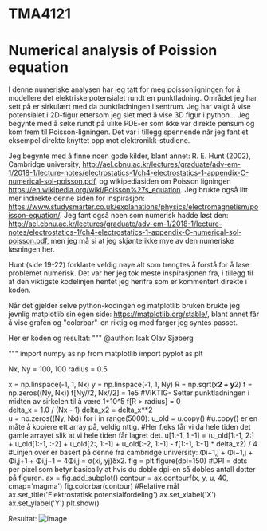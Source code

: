 # TMA4121
<h1>Numerical analysis of Poission equation</h1>

I denne numeriske analysen har jeg tatt for meg poissonligningen for å modellere det elektriske potensialet rundt en punktladning. 
Området jeg har sett på er sirkulært med da punktladningen i sentrum. Jeg har valgt å vise potensialet i 2D-figur ettersom jeg slet med å vise 3D figur i python...
Jeg begynte med å søke rundt på ulike PDE-er som ikke var direkte pensum og kom frem til Poisson-ligningen. Det var i tillegg spennende når jeg fant et eksempel direkte
knyttet opp mot elektronikk-studiene.

Jeg begynte med å finne noen gode kilder, blant annet: R. E. Hunt (2002), Cambridge university, http://ael.cbnu.ac.kr/lectures/graduate/adv-em-1/2018-1/lecture-notes/electrostatics-1/ch4-electrostatics-1-appendix-C-numerical-sol-poisson.pdf, og wikipediasiden om Poisson ligningen https://en.wikipedia.org/wiki/Poisson%27s_equation. Jeg brukte også litt mer indirekte denne siden for inspirasjon: https://www.studysmarter.co.uk/explanations/physics/electromagnetism/poisson-equation/.
Jeg fant også noen som numerisk hadde løst den: http://ael.cbnu.ac.kr/lectures/graduate/adv-em-1/2018-1/lecture-notes/electrostatics-1/ch4-electrostatics-1-appendix-C-numerical-sol-poisson.pdf, men jeg må si at jeg skjønte ikke mye av den numeriske løsningen her.

Hunt (side 19-22) forklarte veldig nøye alt som trengtes å forstå for å løse problemet numerisk. Det var her jeg tok meste inspirasjonen fra, i tillegg til at den viktigste kodelinjen hentet jeg herifra som er kommentert direkte i koden.

Når det gjelder selve python-kodingen og matplotlib bruken brukte jeg jevnlig matplotlib sin egen side: https://matplotlib.org/stable/, blant annet får å vise grafen og "colorbar"-en riktig og med farger jeg syntes passet. 

Her er koden og resultat:
"""
@author: Isak Olav Sjøberg

"""
import numpy as np
from matplotlib import pyplot as plt

Nx, Ny = 100, 100
radius = 0.5 

x = np.linspace(-1, 1, Nx)
y = np.linspace(-1, 1, Ny)
R = np.sqrt(x**2 + y**2) 
f = np.zeros((Ny, Nx))
f[Ny//2, Nx//2] = 1e5  #VIKTIG- Setter punktladningen i midten av sirkelen til å være 1*10^5
f[R > radius] = 0  
delta_x = 1.0 / (Nx - 1)
delta_x2 = delta_x**2  
u = np.zeros((Ny, Nx))
for i in range(5000):
    u_old = u.copy() #u.copy() er en måte å kopiere ett array på, veldig nttig. 
                    #Her f.eks får vi da hele tiden det gamle arrayet slik at vi hele tiden får lagret det.
    u[1:-1, 1:-1] = (u_old[1:-1, 2:] + u_old[1:-1, :-2] + u_old[2:, 1:-1] + u_old[:-2, 1:-1] - f[1:-1, 1:-1] * delta_x2) / 4
    #Linjen over er basert på denne fra cambridge university: Φi+1,j + Φi−1,j + Φi,j+1 + Φi,j−1 − 4Φi,j = σ(xi, yj)δx2.
fig = plt.figure(dpi=150) #DPI = dots per pixel som betyr basically at hvis du doble dpi-en så dobles antall dotter på figuren.
ax = fig.add_subplot()
contour = ax.contourf(x, y, u, 40, cmap='magma')
fig.colorbar(contour)  #Relative mål
ax.set_title('Elektrostatisk potensialfordeling')
ax.set_xlabel('X')
ax.set_ylabel('Y')
plt.show()


Resultat:
![image](https://github.com/isakosjoberg/TMA4121/assets/154343100/d1abbace-b162-45ee-8df5-fdea25f36d62)




